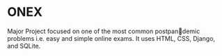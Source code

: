 # ONEX
 Major Project focused on one of the most common postpandemic problems i.e. easy and simple online exams. It uses HTML, CSS, Django, and SQLite.
